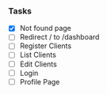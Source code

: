 ### Tasks
- [X] Not found page
- [ ] Redirect / to /dashboard
- [ ] Register Clients
- [ ] List Clients
- [ ] Edit Clients
- [ ] Login
- [ ] Profile Page

